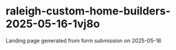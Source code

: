# raleigh-custom-home-builders-2025-05-16-1vj8o
Landing page generated from form submission on 2025-05-16
